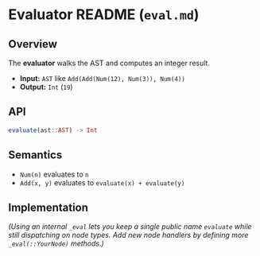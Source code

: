 # Evaluator README (`eval.md`)

## Overview

The **evaluator** walks the AST and computes an integer result.

* **Input:** `AST` like `Add(Add(Num(12), Num(3)), Num(4))`
* **Output:** `Int` (`19`)

## API

```julia
evaluate(ast::AST) -> Int
```

## Semantics

* `Num(n)` evaluates to `n`
* `Add(x, y)` evaluates to `evaluate(x) + evaluate(y)`

## Implementation

*(Using an internal `_eval` lets you keep a single public name `evaluate` while still dispatching on node types. Add new node handlers by defining more `_eval(::YourNode)` methods.)*
